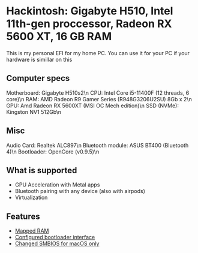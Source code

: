 # Hackintosh: Gigabyte H510, Intel 11th-gen proccessor, Radeon RX 5600 XT, 16 GB RAM



This is my personal EFI for my home PC. You can use it for your PC if your hardware is simillar on this 

## Computer specs
Motherboard: Gigabyte H510s2\n
CPU: Intel Core i5-11400F (12 threads, 6 core)\n
RAM: AMD Radeon R9 Gamer Series (R948G3206U2SU) 8Gb x 2\n
GPU: Amd Radeon RX 5600XT (MSI OC Mech edition)\n
SSD (NVMe): Kingston NV1 512Gb\n

## Misc
Audio Card: Realtek ALC897\n
Bluetooth module: ASUS BT400 (Bluetooth 4)\n
Bootloader: OpenCore (v0.9.5)\n


## What is supported
* GPU Acceleration with Metal apps
* Bluetooth pairing with any device (also with airpods)
* Virtualization


## Features
* [Mapped RAM](https://dortania.github.io/OpenCore-Post-Install/universal/memory.html#mapping-our-memory)
* [Configured bootloader interface](https://dortania.github.io/OpenCore-Post-Install/cosmetic/gui.html#setting-up-opencore-s-gui)
* [Changed SMBIOS for macOS only](https://www.reddit.com/r/hackintosh/comments/lnh66w/windows_through_opencore_shows_as_macpro/) 